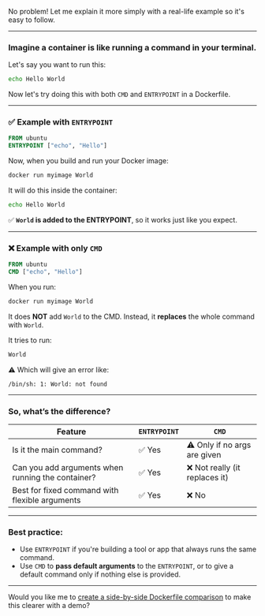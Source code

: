 No problem! Let me explain it more simply with a real-life example so it's easy to follow.

---

### Imagine a container is like running a command in your terminal.

Let's say you want to run this:

```bash
echo Hello World
```

Now let's try doing this with both `CMD` and `ENTRYPOINT` in a Dockerfile.

---

### ✅ Example with `ENTRYPOINT`

```dockerfile
FROM ubuntu
ENTRYPOINT ["echo", "Hello"]
```

Now, when you build and run your Docker image:

```bash
docker run myimage World
```

It will do this inside the container:

```bash
echo Hello World
```

✅ **`World` is added to the ENTRYPOINT**, so it works just like you expect.

---

### ❌ Example with only `CMD`

```dockerfile
FROM ubuntu
CMD ["echo", "Hello"]
```

When you run:

```bash
docker run myimage World
```

It does **NOT** add `World` to the CMD. Instead, it **replaces** the whole command with `World`.

It tries to run:

```bash
World
```

⚠️ Which will give an error like:

```
/bin/sh: 1: World: not found
```

---

### So, what’s the difference?

| Feature                                           | `ENTRYPOINT` | `CMD`                         |
| ------------------------------------------------- | ------------ | ----------------------------- |
| Is it the main command?                           | ✅ Yes        | ⚠️ Only if no args are given  |
| Can you add arguments when running the container? | ✅ Yes        | ❌ Not really (it replaces it) |
| Best for fixed command with flexible arguments    | ✅ Yes        | ❌ No                          |

---

### Best practice:

* Use `ENTRYPOINT` if you're building a tool or app that always runs the same command.
* Use `CMD` to **pass default arguments** to the `ENTRYPOINT`, or to give a default command only if nothing else is provided.

---

Would you like me to [create a side-by-side Dockerfile comparison](f) to make this clearer with a demo?
